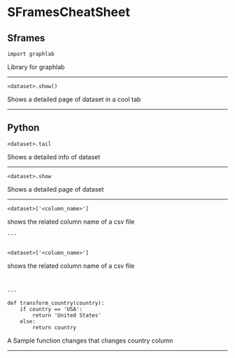 # SFramesCheatSheet


## Sframes


```
import graphlab
```
Library for graphlab

---






```
<dataset>.show()
```
Shows a detailed page of dataset in a cool tab

---




## Python


```
<dataset>.tail
```

Shows a detailed info of dataset

---

```
<dataset>.show
```
Shows a detailed page of dataset

---

```
<dataset>['<column_name>']
```
shows the related column name of a csv file
```
---


<dataset>['<column_name>']
```
shows the related column name of a csv file
```


---

def transform_country(country):
    if country == 'USA':
        return 'United States'
    else:
        return country
```
A Sample function changes that changes country column

---
